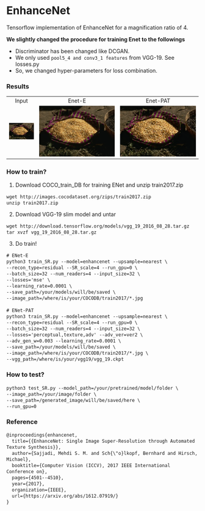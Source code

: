 # EnhanceNet

Tensorflow implementation of EnhanceNet for a magnification ratio of 4.

**We slightly changed the procedure for training Enet to the followings**
+ Discriminator has been changed like DCGAN.
+ We only used ```pool5_4 and conv3_1 features``` from VGG-19. See losses.py
+ So, we changed hyper-parameters for loss combination.

### Results
<table>
<tr align="center">
<td>Input</td>
<td>Enet-E</td>
<td>Enet-PAT</td>
</tr>
<tr align="center">
<td><img src="outputs/Input.png"></td>
<td><img src="outputs/ENet-E.png"></td>
<td><img src="outputs/ENet-PAT.png"></td>
</tr>
</table>

### How to train?

1. Download COCO_train_DB for training ENet and unzip train2017.zip
```
wget http://images.cocodataset.org/zips/train2017.zip
unzip train2017.zip
```

2. Download VGG-19 slim model and untar
```
wget http://download.tensorflow.org/models/vgg_19_2016_08_28.tar.gz
tar xvzf vgg_19_2016_08_28.tar.gz
```

3. Do train!
```
# ENet-E
python3 train_SR.py --model=enhancenet --upsample=nearest \
--recon_type=residual --SR_scale=4 --run_gpu=0 \
--batch_size=32 --num_readers=4 --input_size=32 \
--losses='mse' \
--learning_rate=0.0001 \
--save_path=/your/models/will/be/saved \
--image_path=/where/is/your/COCODB/train2017/*.jpg

# ENet-PAT
python3 train_SR.py --model=enhancenet --upsample=nearest \
--recon_type=residual --SR_scale=4 --run_gpu=0 \
--batch_size=32 --num_readers=4 --input_size=32 \
--losses='perceptual,texture,adv' --adv_ver=ver2 \
--adv_gen_w=0.003 --learning_rate=0.0001 \
--save_path=/your/models/will/be/saved \
--image_path=/where/is/your/COCODB/train2017/*.jpg \
--vgg_path=/where/is/your/vgg19/vgg_19.ckpt
```

### How to test?

```
python3 test_SR.py --model_path=/your/pretrained/model/folder \
--image_path=/your/image/folder \
--save_path=/generated_image/will/be/saved/here \
--run_gpu=0
```

### Reference
```
@inproceedings{enhancenet,
  title={{EnhanceNet: Single Image Super-Resolution through Automated Texture Synthesis}},
  author={Sajjadi, Mehdi S. M. and Sch{\"o}lkopf, Bernhard and Hirsch, Michael},
  booktitle={Computer Vision (ICCV), 2017 IEEE International Conference on},
  pages={4501--4510},
  year={2017},
  organization={IEEE},
  url={https://arxiv.org/abs/1612.07919/}
}
```

